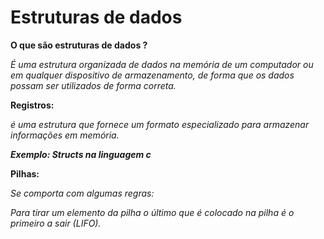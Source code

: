 # Estruturas de dados 

**O que são estruturas de dados ?**

*É uma estrutura organizada de dados na memória de um computador ou em qualquer dispositivo de armazenamento, de forma que os dados possam ser utilizados de forma correta.*

**Registros:**

*é uma estrutura que fornece um formato especializado para armazenar informações em memória.*

***Exemplo: Structs na linguagem c*** 

**Pilhas:**

*Se comporta com algumas regras:*

*Para tirar um elemento da pilha o último que é colocado na pilha é o primeiro a sair (LIFO).*


